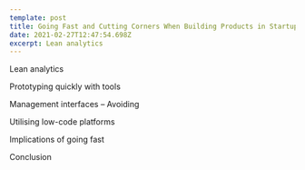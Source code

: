 ```yaml
---
template: post
title: Going Fast and Cutting Corners When Building Products in Startups
date: 2021-02-27T12:47:54.698Z
excerpt: Lean analytics
---
```

Lean analytics 

Prototyping quickly with tools 

Management interfaces – Avoiding

Utilising low-code platforms 

Implications of going fast

Conclusion
